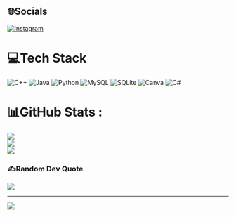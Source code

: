 
## 🌐Socials
[![Instagram](https://img.shields.io/badge/Instagram-%23E4405F.svg?logo=Instagram&logoColor=white)](https://instagram.com/eerdemklcc) 

# 💻Tech Stack
![C++](https://img.shields.io/badge/c++-%2300599C.svg?style=for-the-badge&logo=c%2B%2B&logoColor=white) ![Java](https://img.shields.io/badge/java-%23ED8B00.svg?style=for-the-badge&logo=java&logoColor=white) ![Python](https://img.shields.io/badge/python-3670A0?style=for-the-badge&logo=python&logoColor=ffdd54) ![MySQL](https://img.shields.io/badge/mysql-%2300f.svg?style=for-the-badge&logo=mysql&logoColor=white) ![SQLite](https://img.shields.io/badge/sqlite-%2307405e.svg?style=for-the-badge&logo=sqlite&logoColor=white) ![Canva](https://img.shields.io/badge/Canva-%2300C4CC.svg?style=for-the-badge&logo=Canva&logoColor=white) 	![C#](https://img.shields.io/badge/C%23-239120?style=flat&logo=unity&logoColor=white)
# 📊GitHub Stats :
![](https://github-readme-stats.vercel.app/api?username=ErdemKlc-IUE&theme=radical&hide_border=false&include_all_commits=false&count_private=false)<br/>
![](https://github-readme-streak-stats.herokuapp.com/?user=ErdemKlc-IUE&theme=radical&hide_border=false)<br/>
![](https://github-readme-stats.vercel.app/api/top-langs/?username=ErdemKlc-IUE&theme=radical&hide_border=false&include_all_commits=false&count_private=false&layout=compact)

### ✍️Random Dev Quote
![](https://quotes-github-readme.vercel.app/api?type=vetical&theme=dark)

---
[![](https://visitcount.itsvg.in/api?id=ErdemKlc-IUE&icon=2&color=12)](https://visitcount.itsvg.in)
